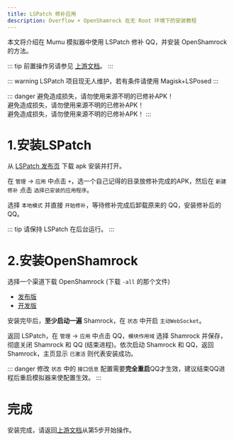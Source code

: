 ```yaml
---
title: LSPatch 修补应用
description: Overflow + OpenShamrock 在无 Root 环境下的安装教程
---
```


本文将介绍在 Mumu 模拟器中使用 LSPatch 修补 QQ，并安装 OpenShamrock 的方法。

::: tip
前置操作另请参见 [上游文档](mumu.md)。
:::

::: warning
LSPatch 项目现无人维护，若有条件请使用 Magisk+LSPosed
:::

::: danger
避免造成损失，请勿使用来源不明的已修补APK！  
避免造成损失，请勿使用来源不明的已修补APK！  
避免造成损失，请勿使用来源不明的已修补APK！
:::

# 1.安装LSPatch

从 [LSPatch 发布页](https://github.com/LSPosed/LSPatch/releases) 下载 apk 安装并打开。

在 `管理` -> `应用` 中点击 `+`，选一个自己记得的目录放修补完成的APK，然后在 `新建修补` 点击 `选择已安装的应用程序`。

选择 `本地模式` 并直接 `开始修补`，等待修补完成后卸载原来的 QQ，安装修补后的 QQ。

::: tip
请保持 LSPatch 在后台运行。
:::

# 2.安装OpenShamrock

选择一个渠道下载 OpenShamrock (下载 `-all` 的那个文件)
+ [发布版](https://github.com/whitechi73/OpenShamrock/releases)
+ [开发版](https://github.com/whitechi73/OpenShamrock/actions/workflows/build-apk.yml)

安装完毕后，**至少启动一遍** Shamrock，在 `状态` 中开启 `主动WebSocket`。

返回 LSPatch，在 `管理` -> `应用` 中点击 QQ，`模块作用域` 选择 Shamrock 并保存，彻底关闭 Shamrock 和 QQ (结束进程)。依次启动 Shamrock 和 QQ，返回 Shamrock，主页显示 `已激活` 则代表安装成功。

::: danger
修改 `状态` 中的 `接口信息` 配置需要**完全重启**QQ才生效，建议结束QQ进程后重启模拟器来使配置生效。
:::

# 完成

安装完成，请返回[上游文档](mumu.md)从第5步开始操作。
